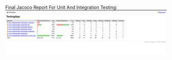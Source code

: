 Final Jacoco Report For Unit And Integration Testing:
![alt text](https://github.com/Roshankumar0808/SpringBoot_Testing_UnitAndIntegration/blob/master/jacoco_report_latest.png)

